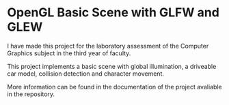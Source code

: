 
# OpenGL Basic Scene with GLFW and GLEW

I have made this project for the laboratory assessment of the Computer Graphics subject in the third year of faculty.

This project implements a basic scene with global illumination, a driveable car model, collision detection and character movement.

More information can be found in the documentation of the project avaliable in the repository.

